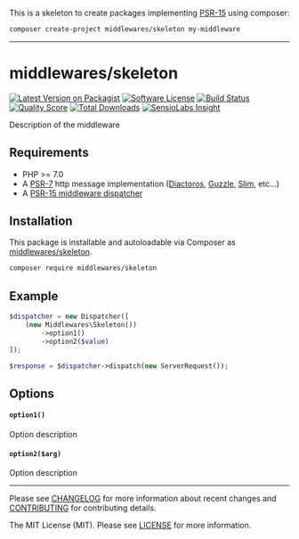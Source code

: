 This is a skeleton to create packages implementing [PSR-15](https://github.com/php-fig/fig-standards/blob/master/accepted/PSR-15-request-handlers.md) using composer:

```sh
composer create-project middlewares/skeleton my-middleware
```

---

# middlewares/skeleton

[![Latest Version on Packagist][ico-version]][link-packagist]
[![Software License][ico-license]](LICENSE)
[![Build Status][ico-travis]][link-travis]
[![Quality Score][ico-scrutinizer]][link-scrutinizer]
[![Total Downloads][ico-downloads]][link-downloads]
[![SensioLabs Insight][ico-sensiolabs]][link-sensiolabs]

Description of the middleware

## Requirements

* PHP >= 7.0
* A [PSR-7](https://packagist.org/providers/psr/http-message-implementation) http message implementation ([Diactoros](https://github.com/zendframework/zend-diactoros), [Guzzle](https://github.com/guzzle/psr7), [Slim](https://github.com/slimphp/Slim), etc...)
* A [PSR-15 middleware dispatcher](https://github.com/middlewares/awesome-psr15-middlewares#dispatcher)

## Installation

This package is installable and autoloadable via Composer as [middlewares/skeleton](https://packagist.org/packages/middlewares/skeleton).

```sh
composer require middlewares/skeleton
```

## Example

```php
$dispatcher = new Dispatcher([
	(new Middlewares\Skeleton())
		->option1()
		->option2($value)
]);

$response = $dispatcher->dispatch(new ServerRequest());
```

## Options

#### `option1()`

Option description

#### `option2($arg)`

Option description

---

Please see [CHANGELOG](CHANGELOG.md) for more information about recent changes and [CONTRIBUTING](CONTRIBUTING.md) for contributing details.

The MIT License (MIT). Please see [LICENSE](LICENSE) for more information.

[ico-version]: https://img.shields.io/packagist/v/middlewares/skeleton.svg?style=flat-square
[ico-license]: https://img.shields.io/badge/license-MIT-brightgreen.svg?style=flat-square
[ico-travis]: https://img.shields.io/travis/middlewares/skeleton/master.svg?style=flat-square
[ico-scrutinizer]: https://img.shields.io/scrutinizer/g/middlewares/skeleton.svg?style=flat-square
[ico-downloads]: https://img.shields.io/packagist/dt/middlewares/skeleton.svg?style=flat-square
[ico-sensiolabs]: https://img.shields.io/sensiolabs/i/36786f5a-2a15-4399-8817-8f24fcd8c0b4.svg?style=flat-square

[link-packagist]: https://packagist.org/packages/middlewares/skeleton
[link-travis]: https://travis-ci.org/middlewares/skeleton
[link-scrutinizer]: https://scrutinizer-ci.com/g/middlewares/skeleton
[link-downloads]: https://packagist.org/packages/middlewares/skeleton
[link-sensiolabs]: https://insight.sensiolabs.com/projects/36786f5a-2a15-4399-8817-8f24fcd8c0b4
